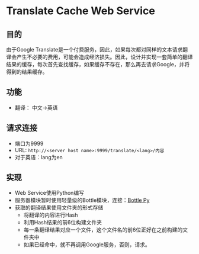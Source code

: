 # Translate Cache Web Service

## 目的
由于Google Translate是一个付费服务，因此，如果每次都对同样的文本请求翻译会产生不必要的费用，可能会造成经济损失。因此，设计并实现一套简单的翻译结果的缓存，每次首先查找缓存，如果缓存不存在，那么再去请求Google，并将得到的结果缓存。

## 功能
- 翻译： 中文->英语

## 请求连接
- 端口为9999
- URL: ```http://<server host name>:9999/translate/<lang>/内容```
- 对于英语：lang为en

## 实现
- Web Service使用Python编写
- 服务器模块暂时使用轻量级的Bottle模块，连接：[Bottle Py](http://bottlepy.org/docs/dev/)
- 获取的翻译结果使用文件夹的形式存储
    * 将翻译的内容进行Hash
    * 利用Hash结果的前6位构建文件夹
    * 每一条翻译结果对应一个文件，这个文件名的前6位正好在之前构建的文件夹中
    * 如果已经命中，就不再调用Google服务，否则，请求。